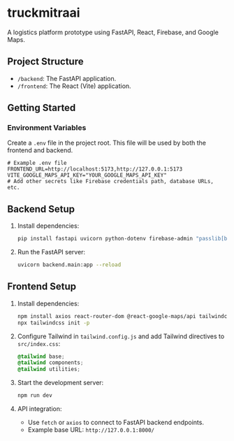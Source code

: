 # truckmitraai

A logistics platform prototype using FastAPI, React, Firebase, and Google Maps.

## Project Structure
- `/backend`: The FastAPI application.
- `/frontend`: The React (Vite) application.

## Getting Started

### Environment Variables

Create a `.env` file in the project root. This file will be used by both the frontend and backend.

```env
# Example .env file
FRONTEND_URL=http://localhost:5173,http://127.0.0.1:5173
VITE_GOOGLE_MAPS_API_KEY="YOUR_GOOGLE_MAPS_API_KEY"
# Add other secrets like Firebase credentials path, database URLs, etc.
```

## Backend Setup

1. Install dependencies:
	```sh
	pip install fastapi uvicorn python-dotenv firebase-admin "passlib[bcrypt]" python-jose
	```
2. Run the FastAPI server:
	```sh
	uvicorn backend.main:app --reload
	```

## Frontend Setup

1. Install dependencies:
	```sh
	npm install axios react-router-dom @react-google-maps/api tailwindcss postcss autoprefixer
	npx tailwindcss init -p
	```
2. Configure Tailwind in `tailwind.config.js` and add Tailwind directives to `src/index.css`:
	```css
	@tailwind base;
	@tailwind components;
	@tailwind utilities;
	```
3. Start the development server:
	```sh
	npm run dev
	```

4. API integration:
	- Use `fetch` or `axios` to connect to FastAPI backend endpoints.
	- Example base URL: `http://127.0.0.1:8000/`
